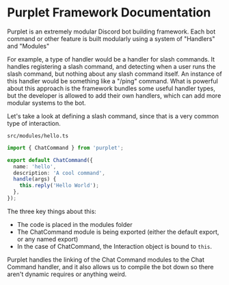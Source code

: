 # Purplet Framework Documentation

Purplet is an extremely modular Discord bot building framework. Each bot command or other feature is built modularly using a system of "Handlers" and "Modules"

For example, a type of handler would be a handler for slash commands. It handles registering a slash command, and detecting when a user runs the slash command, but nothing about any slash command itself. An instance of this handler would be something like a "/ping" command. What is powerful about this approach is the framework bundles some useful handler types, but the developer is allowed to add their own handlers, which can add more modular systems to the bot.

Let's take a look at defining a slash command, since that is a very common type of interaction.

`src/modules/hello.ts`

```ts
import { ChatCommand } from 'purplet';

export default ChatCommand({
  name: 'hello',
  description: 'A cool command',
  handle(args) {
    this.reply('Hello World');
  },
});
```

The three key things about this:

- The code is placed in the modules folder
- The ChatCommand module is being exported (either the default export, or any named export)
- In the case of ChatCommand, the Interaction object is bound to `this`.

Purplet handles the linking of the Chat Command modules to the Chat Command handler, and it also allows us to compile the bot down so there aren't dynamic requires or anything weird.
